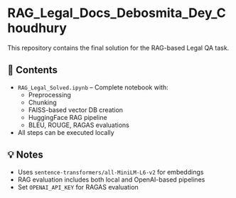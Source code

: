 # RAG_Legal_Docs_Debosmita_Dey_Choudhury

This repository contains the final solution for the RAG-based Legal QA task.

## 📘 Contents

- `RAG_Legal_Solved.ipynb` – Complete notebook with:
  - Preprocessing
  - Chunking
  - FAISS-based vector DB creation
  - HuggingFace RAG pipeline
  - BLEU, ROUGE, RAGAS evaluations
- All steps can be executed locally

## 💡 Notes

- Uses `sentence-transformers/all-MiniLM-L6-v2` for embeddings
- RAG evaluation includes both local and OpenAI-based pipelines
- Set `OPENAI_API_KEY` for RAGAS evaluation
